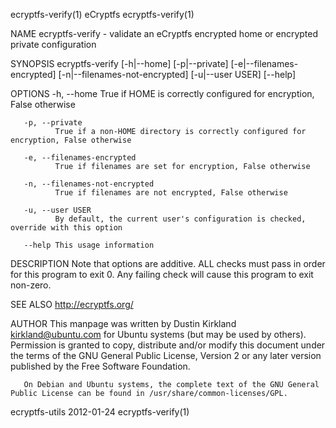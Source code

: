 ecryptfs-verify(1)                                                                       eCryptfs                                                                       ecryptfs-verify(1)

NAME
       ecryptfs-verify - validate an eCryptfs encrypted home or encrypted private configuration

SYNOPSIS
       ecryptfs-verify [-h|--home] [-p|--private] [-e|--filenames-encrypted] [-n|--filenames-not-encrypted] [-u|--user USER] [--help]

OPTIONS
       -h, --home
              True if HOME is correctly configured for encryption, False otherwise

       -p, --private
              True if a non-HOME directory is correctly configured for encryption, False otherwise

       -e, --filenames-encrypted
              True if filenames are set for encryption, False otherwise

       -n, --filenames-not-encrypted
              True if filenames are not encrypted, False otherwise

       -u, --user USER
              By default, the current user's configuration is checked, override with this option

       --help This usage information

DESCRIPTION
       Note that options are additive.  ALL checks must pass in order for this program to exit 0.  Any failing check will cause this program to exit non-zero.

SEE ALSO
       http://ecryptfs.org/

AUTHOR
       This  manpage  was  written  by Dustin Kirkland <kirkland@ubuntu.com> for Ubuntu systems (but may be used by others).  Permission is granted to copy, distribute and/or modify this
       document under the terms of the GNU General Public License, Version 2 or any later version published by the Free Software Foundation.

       On Debian and Ubuntu systems, the complete text of the GNU General Public License can be found in /usr/share/common-licenses/GPL.

ecryptfs-utils                                                                          2012-01-24                                                                      ecryptfs-verify(1)
